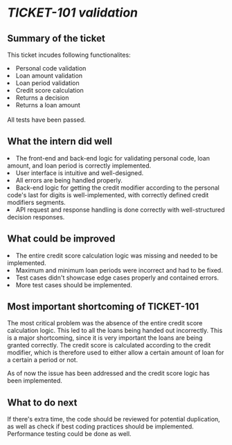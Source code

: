 # ***TICKET-101 validation***

## Summary of the ticket

This ticket incudes following functionalites:
<li>Personal code validation</li>
<li>Loan amount validation</li>
<li>Loan period validation</li>
<li>Credit score calculation</li>
<li>Returns a decision</li>
<li>Returns a loan amount</li>
</br>
All tests have been passed.

## What the intern did well

<li>The front-end and back-end logic for validating personal code, loan amount, and loan period is correctly implemented.</li>
<li>User interface is intuitive and well-designed.</li>
<li>All errors are being handled properly.</li>
<li>Back-end logic for getting the credit modifier according to the personal code's last for digits is well-implemented, with correctly defined credit modifiers segments. </li>
<li>API request and response handling is done correctly with well-structured decision responses.</li>

## What could be improved

<li>The entire credit score calculation logic was missing and needed to be implemented.</li>
<li>Maximum and minimum loan periods were incorrect and had to be fixed.</li>
<li>Test cases didn't showcase edge cases properly and contained errors.</li>
<li>More test cases should be implemented.</li>

## Most important shortcoming of TICKET-101

The most critical problem was the absence of the entire credit score calculation logic. This led to all the loans being handed out incorrectly. This is a major shortcoming, since it is very important the loans are being granted correctly. The credit score is calculated according to the credit modifier, which is therefore used to either allow a certain amount of loan for a certain a period or not.
</br>

As of now the issue has been addressed and the credit score logic has been implemented. 

## What to do next

If there's extra time, the code should be reviewed for potential duplication, as well as check if best coding practices should be implemented. Performance testing could be done as well.

